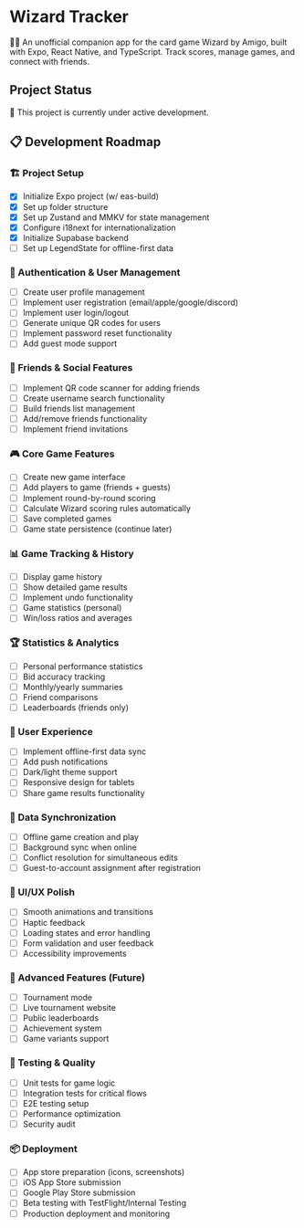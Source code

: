 # Wizard Tracker

🧙‍♂️ An unofficial companion app for the card game Wizard by Amigo, built with Expo, React Native, and TypeScript. Track scores, manage games, and connect with friends.

## Project Status 

🚧 This project is currently under active development.

## 📋 Development Roadmap

### 🏗️ Project Setup
- [x] Initialize Expo project (w/ eas-build)
- [x] Set up folder structure
- [x] Set up Zustand and MMKV for state management
- [x] Configure i18next for internationalization
- [x] Initialize Supabase backend
- [ ] Set up LegendState for offline-first data

### 🔐 Authentication & User Management
- [ ] Create user profile management
- [ ] Implement user registration (email/apple/google/discord)
- [ ] Implement user login/logout
- [ ] Generate unique QR codes for users
- [ ] Implement password reset functionality
- [ ] Add guest mode support

### 👥 Friends & Social Features
- [ ] Implement QR code scanner for adding friends
- [ ] Create username search functionality
- [ ] Build friends list management
- [ ] Add/remove friends functionality
- [ ] Implement friend invitations

### 🎮 Core Game Features
- [ ] Create new game interface
- [ ] Add players to game (friends + guests)
- [ ] Implement round-by-round scoring
- [ ] Calculate Wizard scoring rules automatically
- [ ] Save completed games
- [ ] Game state persistence (continue later)

### 📊 Game Tracking & History
- [ ] Display game history
- [ ] Show detailed game results
- [ ] Implement undo functionality
- [ ] Game statistics (personal)
- [ ] Win/loss ratios and averages

### 🏆 Statistics & Analytics
- [ ] Personal performance statistics
- [ ] Bid accuracy tracking
- [ ] Monthly/yearly summaries
- [ ] Friend comparisons
- [ ] Leaderboards (friends only)

### 📱 User Experience
- [ ] Implement offline-first data sync
- [ ] Add push notifications
- [ ] Dark/light theme support
- [ ] Responsive design for tablets
- [ ] Share game results functionality

### 🔄 Data Synchronization
- [ ] Offline game creation and play
- [ ] Background sync when online
- [ ] Conflict resolution for simultaneous edits
- [ ] Guest-to-account assignment after registration

### 🎨 UI/UX Polish
- [ ] Smooth animations and transitions
- [ ] Haptic feedback
- [ ] Loading states and error handling
- [ ] Form validation and user feedback
- [ ] Accessibility improvements

### 🚀 Advanced Features (Future)
- [ ] Tournament mode
- [ ] Live tournament website
- [ ] Public leaderboards
- [ ] Achievement system
- [ ] Game variants support

### 🧪 Testing & Quality
- [ ] Unit tests for game logic
- [ ] Integration tests for critical flows
- [ ] E2E testing setup
- [ ] Performance optimization
- [ ] Security audit

### 📦 Deployment
- [ ] App store preparation (icons, screenshots)
- [ ] iOS App Store submission
- [ ] Google Play Store submission
- [ ] Beta testing with TestFlight/Internal Testing
- [ ] Production deployment and monitoring
